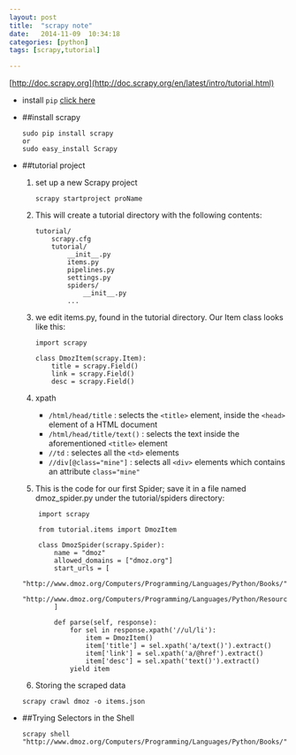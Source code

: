 ```yaml
---
layout: post
title:  "scrapy note"
date:   2014-11-09	10:34:18
categories: [python]
tags: [scrapy,tutorial]

---
```


[http://doc.scrapy.org](http://doc.scrapy.org/en/latest/intro/tutorial.html)

* install `pip` [click here](https://pip.pypa.io/en/latest/installing.html#install-pip)

* ##install scrapy
	
	```
	sudo pip install scrapy 
	or
	sudo easy_install Scrapy
	```

* ##tutorial project 

	1. set up a new Scrapy project
		
		```
		scrapy startproject proName
		```
	
	2. This will create a tutorial directory with the following contents:
	
		```
		tutorial/
	    	scrapy.cfg
	    	tutorial/
		        __init__.py
		        items.py
		        pipelines.py
		        settings.py
		        spiders/
		            __init__.py
	            ...
		```
	3.  we edit items.py, found in the tutorial directory. Our Item class looks like this:
	
		```
		import scrapy

		class DmozItem(scrapy.Item):
		    title = scrapy.Field()
		    link = scrapy.Field()
		    desc = scrapy.Field()
		```
		
	4. xpath
	
		* `/html/head/title` : selects the `<title>` element, inside the `<head>` element of a HTML document
		* `/html/head/title/text()` : selects the text inside the aforementioned `<title>` element
		* `//td` : selectes all the `<td>` elements
		* `//div[@class="mine"]` : selects all `<div>` elements which contains an attribute `class="mine"`
	
	5. This is the code for our first Spider; save it in a file named dmoz_spider.py under the tutorial/spiders directory:
	
	
	```
		import scrapy
	
		from tutorial.items import DmozItem
		
		class DmozSpider(scrapy.Spider):
		    name = "dmoz"
		    allowed_domains = ["dmoz.org"]
		    start_urls = [
		        "http://www.dmoz.org/Computers/Programming/Languages/Python/Books/",
		        "http://www.dmoz.org/Computers/Programming/Languages/Python/Resources/"
		    ]
		
		    def parse(self, response):
		        for sel in response.xpath('//ul/li'):
		            item = DmozItem()
		            item['title'] = sel.xpath('a/text()').extract()
		            item['link'] = sel.xpath('a/@href').extract()
		            item['desc'] = sel.xpath('text()').extract()
	            yield item
	```


	6. Storing the scraped data
	
	
	```
	scrapy crawl dmoz -o items.json
	```

* ##Trying Selectors in the Shell

	```		
	scrapy shell "http://www.dmoz.org/Computers/Programming/Languages/Python/Books/"	
	```
